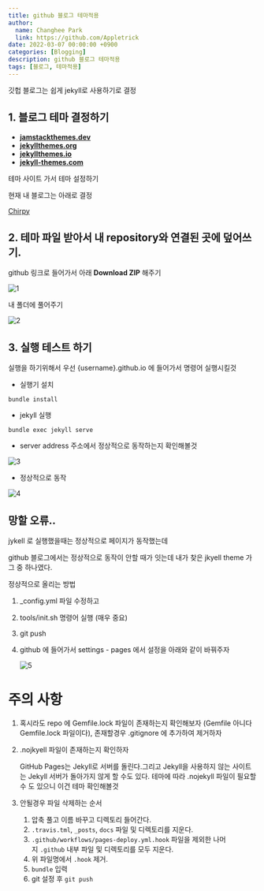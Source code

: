 ```yaml
---
title: github 블로그 테마적용
author:
  name: Changhee Park
  link: https://github.com/Appletrick
date: 2022-03-07 00:00:00 +0900
categories: [Blogging]
description: github 블로그 테마적용
tags: [블로그, 테마적용]
---
```


깃헙 블로그는 쉽게 jekyll로 사용하기로 결정

## 1. 블로그 테마 결정하기

- **[jamstackthemes.dev](https://jamstackthemes.dev/ssg/jekyll/)**
- **[jekyllthemes.org](http://jekyllthemes.org/)**
- **[jekyllthemes.io](https://jekyllthemes.io/)**
- **[jekyll-themes.com](https://jekyll-themes.com/)**

테마 사이트 가서 테마 설정하기

현재 내 블로그는 아래로 결정

[Chirpy](https://jamstackthemes.dev/theme/jekyll-theme-chirpy/)

## 2. 테마 파일 받아서 내 repository와 연결된 곳에 덮어쓰기.

github 링크로 들어가서 아래 **Download ZIP** 해주기

![1](https://user-images.githubusercontent.com/31761527/156979030-9ac161b4-2584-473c-b202-8ec9b66cc2f7.png)

내 폴더에 풀어주기

![2](https://user-images.githubusercontent.com/31761527/156979066-5997c603-cfe6-4240-a6fe-204826422e9b.png)

## 3. 실행 테스트 하기

실행을 하기위해서 우선 {username}.github.io 에 들어가서 명령어 실행시킬것

- 실행기 설치

```tsx
bundle install
```

- jekyll 실행

```tsx
bundle exec jekyll serve
```

- server address 주소에서 정상적으로 동작하는지 확인해볼것

![3](https://user-images.githubusercontent.com/31761527/156979081-0397e6e9-64e0-42f6-be07-9f8cc0b863e3.png)

- 정상적으로 동작

![4](https://user-images.githubusercontent.com/31761527/156979092-cf37ab7c-9be9-4980-96ba-06e944174e66.png)

## 망할 오류..

jykell 로 실행했을때는 정상적으로 페이지가 동작했는데

github 블로그에서는 정상적으로 동작이 안할 때가 잇는데 내가 찾은 jkyell theme 가 그 중 하나였다.

정상적으로 올리는 방법

1. _config.yml 파일 수정하고
2. tools/init.sh 명령어 실행 (매우 중요)
3. git push
4. github 에 들어가서 settings - pages 에서 설정을 아래와 같이 바꿔주자
    
   ![5](https://user-images.githubusercontent.com/31761527/156979103-90867eef-89c1-4ece-aff5-4a2810bfac33.png)
    

# 주의 사항

1. 혹시라도 repo 에 Gemfile.lock 파일이 존재하는지 확인해보자 (Gemfile 아니다 Gemfile.lock 파일이다), 존재할경우 .gitignore 에 추가하여 제거하자
2. .nojkyell 파일이 존재하는지 확인하자
    
    GitHub Pages는 Jekyll로 서버를 돌린다.그리고 Jekyll을 사용하지 않는 사이트는 Jekyll 서버가 돌아가지 않게 할 수도 있다. 테마에 따라 .nojekyll 파일이 필요할 수 도 있으니 이건 테마 확인해볼것
    
3. 안될경우 파일 삭제하는 순서
    1. 압축 풀고 이름 바꾸고 디렉토리 들어간다.
    2. `.travis.tml`, `_posts`, `docs` 파일 및 디렉토리를 지운다.
    3. `.github/workflows/pages-deploy.yml.hook` 파일을 제외한 나머지 `.github` 내부 파일 및 디렉토리를 모두 지운다.
    4. 위 파일명에서 `.hook` 제거.
    5. `bundle` 입력
    6. git 설정 후 `git push`